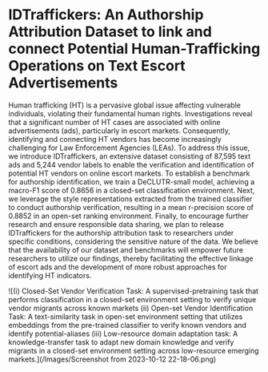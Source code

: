 # IDTraffickers: An Authorship Attribution Dataset to link and connect Potential Human-Trafficking Operations on Text Escort Advertisements

Human trafficking (HT) is a pervasive global issue affecting vulnerable individuals, violating their fundamental human rights. Investigations reveal that a significant number of HT cases are associated with online advertisements (ads), particularly in escort markets. Consequently, identifying and connecting HT vendors has become increasingly challenging for Law Enforcement Agencies (LEAs). To address this issue, we introduce IDTraffickers, an extensive dataset consisting of 87,595 text ads and 5,244 vendor labels to enable the verification and identification of potential HT vendors on online escort markets. To establish a benchmark for authorship identification, we train a DeCLUTR-small model, achieving a macro-F1 score of 0.8656 in a closed-set classification environment. Next, we leverage the style representations extracted from the trained classifier to conduct authorship verification, resulting in a mean r-precision score of 0.8852 in an open-set ranking environment. Finally, to encourage further research and ensure responsible data sharing, we plan to release IDTraffickers for the authorship attribution task to researchers under specific conditions, considering the sensitive nature of the data. We believe that the availability of our dataset and benchmarks will empower future researchers to utilize our findings, thereby facilitating the effective linkage of escort ads and the development of more robust approaches for identifying HT indicators.

![(i) Closed-Set Vendor Verification Task: A supervised-pretraining task that performs classification in a closed-set environment setting to verify unique vendor migrants across known markets (ii) Open-set Vendor Identification Task: A text-similarity task in open-set environment setting that utilizes embeddings from the pre-trained classifier to verify known vendors and identify potential-aliases (iii) Low-resource domain adaptation task: A knowledge-transfer task to adapt new domain knowledge and verify migrants in a closed-set environment setting across low-resource emerging markets.](/Images/Screenshot from 2023-10-12 22-18-06.png)

